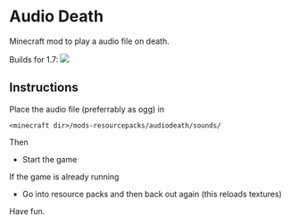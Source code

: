 Audio Death
===========

Minecraft mod to play a audio file on death.

Builds for 1.7: ![](http://jamesmckay.id.au:8080/job/AudioDeath/badge/icon)

Instructions
------------

Place the audio file (preferrably as ogg) in

    <minecraft dir>/mods-resourcepacks/audiodeath/sounds/

Then

  * Start the game

If the game is already running

  * Go into resource packs and then back out again (this reloads textures)


Have fun.
